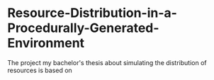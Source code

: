 # Resource-Distribution-in-a-Procedurally-Generated-Environment
The project my bachelor's thesis about simulating the distribution of resources is based on
